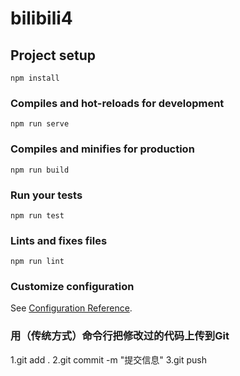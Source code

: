 # bilibili4

## Project setup
```
npm install
```

### Compiles and hot-reloads for development
```
npm run serve
```

### Compiles and minifies for production
```
npm run build
```

### Run your tests
```
npm run test
```

### Lints and fixes files
```
npm run lint
```

### Customize configuration
See [Configuration Reference](https://cli.vuejs.org/config/).


### 用（传统方式）命令行把修改过的代码上传到Git
1.git add . 
2.git commit -m "提交信息"
3.git push